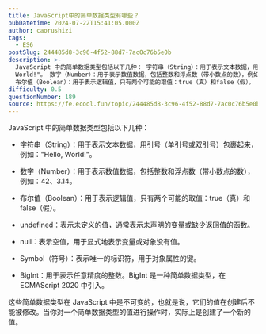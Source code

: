 ```yaml
---
title: JavaScript中的简单数据类型有哪些？
pubDatetime: 2024-07-22T15:41:05.000Z
author: caorushizi
tags:
  - ES6
postSlug: 244485d8-3c96-4f52-88d7-7ac0c76b5e0b
description: >-
  JavaScript 中的简单数据类型包括以下几种： 字符串（String）：用于表示文本数据，用引号（单引号或双引号）包裹起来，例如："Hello,
  World!"。 数字（Number）：用于表示数值数据，包括整数和浮点数（带小数点的数），例如：42、3.14。
  布尔值（Boolean）：用于表示逻辑值，只有两个可能的取值：true（真）和false（假）。 undefined：表示未定义的值
difficulty: 0.5
questionNumber: 189
source: https://fe.ecool.fun/topic/244485d8-3c96-4f52-88d7-7ac0c76b5e0b
---
```


JavaScript 中的简单数据类型包括以下几种：

- 字符串（String）：用于表示文本数据，用引号（单引号或双引号）包裹起来，例如："Hello, World!"。

- 数字（Number）：用于表示数值数据，包括整数和浮点数（带小数点的数），例如：42、3.14。

- 布尔值（Boolean）：用于表示逻辑值，只有两个可能的取值：true（真）和false（假）。

- undefined：表示未定义的值，通常表示未声明的变量或缺少返回值的函数。

- null：表示空值，用于显式地表示变量或对象没有值。

- Symbol（符号）：表示唯一的标识符，用于对象属性的键。

- BigInt：用于表示任意精度的整数。BigInt 是一种简单数据类型，在 ECMAScript 2020 中引入。

这些简单数据类型在 JavaScript 中是不可变的，也就是说，它们的值在创建后不能被修改。当你对一个简单数据类型的值进行操作时，实际上是创建了一个新的值。
